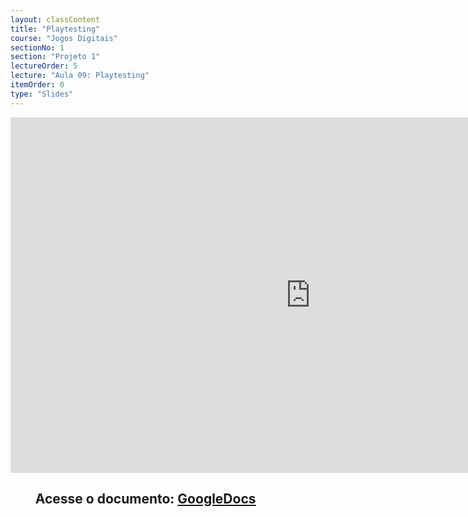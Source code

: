 ```yaml
---
layout: classContent
title: "Playtesting"
course: "Jogos Digitais"
sectionNo: 1
section: "Projeto 1"
lectureOrder: 5
lecture: "Aula 09: Playtesting"
itemOrder: 0
type: "Slides"
---
```


<iframe src="https://docs.google.com/presentation/d/e/2PACX-1vSC_r9bGRLjNo8Xc_uSWbZznk1_mwTfq00bOW4GIjSTiyyrudOr-B4pc3E5b_KBfEADEa6u_d_fD-70/embed?start=false&loop=false&delayms=3000" frameborder="0" width="960" height="569" allowfullscreen="true" mozallowfullscreen="true" webkitallowfullscreen="true"></iframe>

## &nbsp;&nbsp;&nbsp;&nbsp;&nbsp;&nbsp;&nbsp;&nbsp;Acesse o documento: [GoogleDocs](https://docs.google.com/presentation/d/1KHxqkz5-fYDaRuC-OuzXLZ6NThyhl6Kbja1ZoxMGsuM/preview?rm=minimal&usp=sharing)
